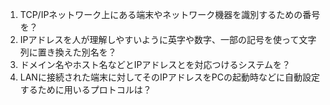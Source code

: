 1. TCP/IPネットワーク上にある端末やネットワーク機器を識別するための番号を？
2. IPアドレスを人が理解しやすいように英字や数字、一部の記号を使って文字列に置き換えた別名を？
3. ドメイン名やホスト名などとIPアドレスとを対応つけるシステムを？
4. LANに接続された端末に対してそのIPアドレスをPCの起動時などに自動設定するために用いるプロトコルは？
